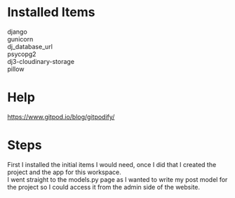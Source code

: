 # Installed Items
django  
gunicorn  
dj_database_url  
psycopg2  
dj3-cloudinary-storage  
pillow


# Help 
https://www.gitpod.io/blog/gitpodify/

# Steps
First I installed the initial items I would need, once I did that I created the project and the app for this workspace.  
I went straight to the models.py page as I wanted to write my post model for the project so I could access it from the admin side of the website.